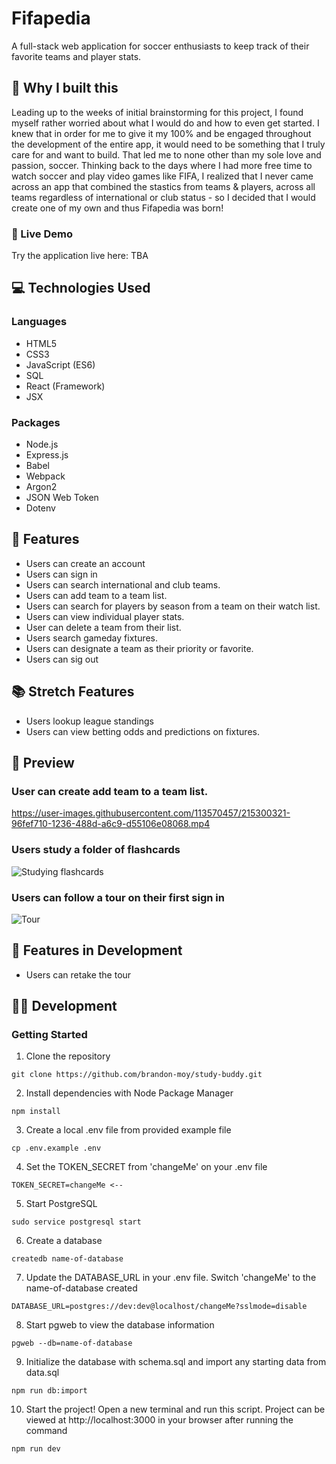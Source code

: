 # Fifapedia

A full-stack web application for soccer enthusiasts to keep track of their favorite teams and player stats.

## :thinking: Why I built this

Leading up to the weeks of initial brainstorming for this project, I found myself rather worried about what I would do and how to even get started. I knew that in order for me to give it my 100% and be engaged throughout the development of the entire app, it would need to be something that I truly care for and want to build. That led me to none other than my sole love and passion, soccer. Thinking back to the days where I had more free time to watch soccer and play video games like FIFA, I realized that I never came across an app that combined the stastics from teams & players, across all teams regardless of international or club status - so I decided that I would create one of my own and thus Fifapedia was born!

### 🔗 Live Demo

Try the application live here: TBA

## 💻 Technologies Used

### Languages
- HTML5
- CSS3
- JavaScript (ES6)
- SQL
- React (Framework)
- JSX

### Packages
- Node.js
- Express.js
- Babel
- Webpack
- Argon2
- JSON Web Token
- Dotenv

## :open_book: Features
- Users can create an account
- Users can sign in
- Users can search international and club teams.
- Users can add team to a team list.
- Users can search for players by season from a team on their watch list.
- Users can view individual player stats.
- User can delete a team from their list.
- Users search gameday fixtures.
- Users can designate a team as their priority or favorite.
- Users can sig out

## :books: Stretch Features
- Users lookup league standings
- Users can view betting odds and predictions on fixtures.

## :eyes: Preview

### User can create add team to a team list.
https://user-images.githubusercontent.com/113570457/215300321-96fef710-1236-488d-a6c9-d55106e08068.mp4


### Users study a folder of flashcards
![Studying flashcards](/read-me-gifs/study-feature.gif "Studying flashcards")

### Users can follow a tour on their first sign in
![Tour](/read-me-gifs/tour-feature.gif "Touring the StudyBuddy")

## :notebook: Features in Development
- Users can retake the tour

## :man_technologist: Development

### Getting Started

1. Clone the repository
```
git clone https://github.com/brandon-moy/study-buddy.git
```
2. Install dependencies with Node Package Manager
```
npm install
```
3. Create a local .env file from provided example file
```
cp .env.example .env
```
4. Set the TOKEN_SECRET from 'changeMe' on your .env file
```
TOKEN_SECRET=changeMe <--
```
5. Start PostgreSQL
```
sudo service postgresql start
```
6. Create a database
```
createdb name-of-database
```
7. Update the DATABASE_URL in your .env file. Switch 'changeMe' to the name-of-database created
```
DATABASE_URL=postgres://dev:dev@localhost/changeMe?sslmode=disable
```
8. Start pgweb to view the database information
```
pgweb --db=name-of-database
```
9. Initialize the database with schema.sql and import any starting data from data.sql
```
npm run db:import
```
10. Start the project! Open a new terminal and run this script. Project can be viewed at http://localhost:3000 in your browser after running the command
```
npm run dev
```
